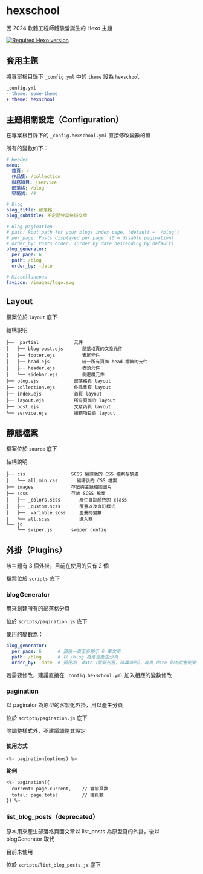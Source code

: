 # hexschool

因 2024 軟體工程師體驗營誕生的 Hexo 主題

[![Required Hexo version](https://img.shields.io/badge/hexo-%3E=7.0.0-blue?style=flat-square&logo=hexo)](https://hexo.io)

## 套用主題

將專案根目錄下 `_config.yml` 中的 `theme` 設為 `hexschool`

``` diff
_config.yml
- theme: some-theme
+ theme: hexschool
```

## 主題相關設定（Configuration）

在專案根目錄下的 `_config.hexschool.yml` 直接修改變數的值

所有的變數如下：

``` yml
# Header
menu:
  首頁: /
  作品集: /collection
  服務項目: /service
  部落格: /blog
  聯絡我: /#

# Blog
blog_title: 部落格
blog_subtitle: 不定期分享技術文章

# Blog pagination
# path: Root path for your blogs index page. (default = '/blog')
# per_page: Posts displayed per page. (0 = disable pagination)
# order_by: Posts order. (Order by date descending by default)
blog_generator:
  per_page: 6
  path: /blog
  order_by: -date

# Miscellaneous
favicon: /images/logo.svg
```

## Layout
檔案位於 `layout` 底下

結構說明
```
├── _partial             元件
│   ├── blog-post.ejs       部落格頁的文章元件
│   ├── footer.ejs          表尾元件
│   ├── head.ejs            統一所有頁面 head 標籤的元件 
│   ├── header.ejs          表頭元件
│   └── sidebar.ejs         側邊欄元件
├── blog.ejs             部落格頁 layout
├── collection.ejs       作品集頁 layout
├── index.ejs            首頁 layout
├── layout.ejs           所有頁面的 layout
├── post.ejs             文章內頁 layout
└── service.ejs          服務項目頁 layout
```

## 靜態檔案
檔案位於 `source` 底下

結構說明
```
├── css                 SCSS 編譯後的 CSS 檔案存放處
│   └── all.min.css       編譯後的 CSS 檔案
├── images              存放與主題相關圖片
├── scss                存放 SCSS 檔案
│   ├── _colors.scss       產生自訂顏色的 class
│   ├── _custom.scss       覆蓋以及自訂樣式
│   ├── _variable.scss     主要的變數
│   └── all.scss           進入點
└── js
    └── swiper.js       swiper config
```

## 外掛（Plugins）
該主題有 3 個外掛，目前在使用的只有 2 個

檔案位於 `scripts` 底下

### blogGenerator
用來創建所有的部落格分頁

位於 `scripts/pagination.js` 底下

使用的變數為：
``` yml
blog_generator:
  per_page: 6      # 預設一頁至多顯示 6 筆文章
  path: /blog      # 以 /blog 為路徑產生分頁
  order_by: -date  # 預設為 -date（從新到舊，降冪排列），改為 date 則為從舊到新，升冪排列
```

若需要修改，建議直接在 `_config.hexschool.yml` 加入相應的變數修改

### pagination
以 paginator 為原型的客製化外掛，用以產生分頁

位於 `scripts/pagination.js` 底下

除調整樣式外，不建議調整其設定

#### 使用方式
```ejs
<%- pagination(options) %>
```

**範例**
```
<%- pagination({
  current: page.current,    // 當前頁數
  total: page.total         // 總頁數
}) %>
```

### list_blog_posts（deprecated）
原本用來產生部落格頁面文章以 list_posts 為原型寫的外掛，後以 blogGenerator 取代

目前未使用

位於 `scripts/list_blog_posts.js` 底下